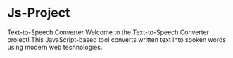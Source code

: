 # Js-Project
Text-to-Speech Converter Welcome to the Text-to-Speech Converter project! This JavaScript-based tool converts written text into spoken words using modern web technologies.
